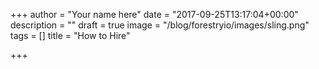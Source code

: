 +++
author = "Your name here"
date = "2017-09-25T13:17:04+00:00"
description = ""
draft = true
image = "/blog/forestryio/images/sling.png"
tags = []
title = "How to Hire"

+++
